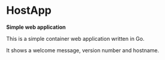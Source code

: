 # HostApp
**Simple web application**

This is a simple container web application written in Go. 

It shows a welcome message, version number and hostname.

